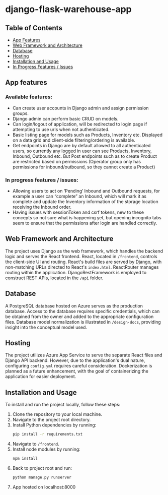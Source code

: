 # django-flask-warehouse-app

## Table of Contents

- [App Features](#app-features)
- [Web Framework and Architecture](#web-framework-and-architecture)
- [Database](#database)
- [Hosting](#hosting)
- [Installation and Usage](#installation-and-usage)
- [In Progress Features / Issues](#in-progress-features--issues)

## App features
### Available features:
- Can create user accounts in Django admin and assign permission groups.
- Django admin can perform basic CRUD on models.
- Can login/logout of application, will be redirected to login page if attempting to use urls when not authenticated.
- Basic listing page for models such as Products, Inventory etc. Displayed on a data grid and client-side filtering/ordering is available.
- Get endpoints in Django are by default allowed to all authenticated users, so currently any logged in user can see Products, Inventory, Inbound, Outbound etc. But Post endpoints such as to create Product are restricted based on permissions (Operator group only has permissions for inbound/outbound, so they cannot create a Product) 

### In progress features / issues:
- Allowing users to act on ‘Pending’ Inbound and Outbound requests, for example a user can “complete” an Inbound, which will mark it as complete and update the Inventory information of the storage location receiving the Inbound order.
- Having issues with sessionToken and csrf tokens, new to these concepts so not sure what is happening yet, but opening incognito tabs seem to ensure that the permissions after login are handled correctly.


## Web Framework and Architecture

The project uses Django as the web framework, which handles the backend logic and serves the React frontend. React, located in `/frontend`, controls the client-side UI and routing. React's build files are served by Django, with non-matching URLs directed to React's `index.html`. ReactRouter manages routing within the application. DjangoRestFramework is employed to construct REST APIs, located in the `/api` folder.

## Database

A PostgreSQL database hosted on Azure serves as the production database. Access to the database requires specific credentials, which can be obtained from the owner and added to the appropriate configuration files. Database model normalization is illustrated in `/design-docs`, providing insight into the conceptual model used.

## Hosting

The project utilizes Azure App Service to serve the separate React files and Django API backend. However, due to the application's dual nature, configuring `config.yml` requires careful consideration. Dockerization is planned as a future enhancement, with the goal of containerizing the application for easier deployment.

## Installation and Usage

To install and run the project locally, follow these steps:

1. Clone the repository to your local machine.
2. Navigate to the project root directory.
3. Install Python dependencies by running:
   ```bash
   pip install -r requirements.txt
4. Navigate to `/frontend`.
5. Install node modules by running:
   ```bash
   npm install
6. Back to project root and run:
   ```bash
   python manage.py runserver
7. App hosted on localhost:8000
   
  
